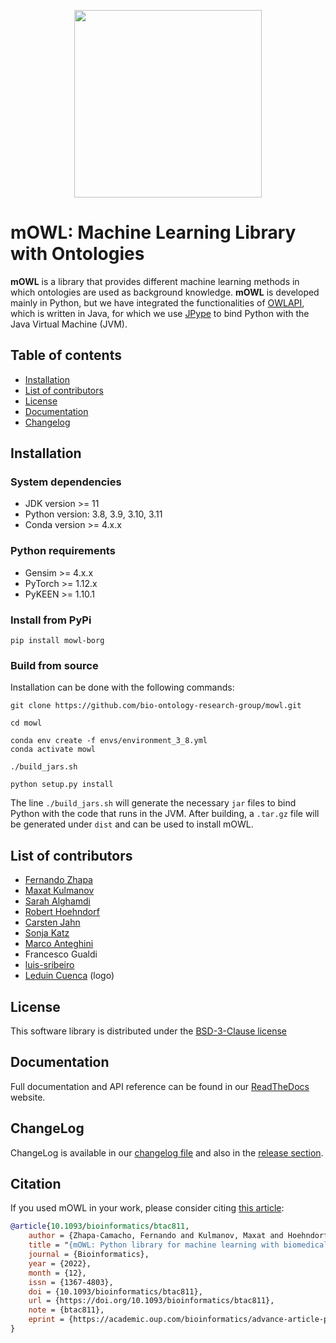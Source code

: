 <p align="center">
  <img src= "https://github.com/bio-ontology-research-group/mowl/blob/main/docs/source/mowl_black_background_colors_2048x2048px.png?raw=true" width="300"/>
</p>
  
# mOWL: Machine Learning Library with Ontologies

**mOWL** is a library that provides different machine learning methods in which ontologies are used as background knowledge. **mOWL** is developed 
mainly in Python, but we have integrated the functionalities of [OWLAPI](https://github.com/owlcs/owlapi), which is written in Java, for which we use [JPype](https://jpype.readthedocs.io/en/latest/) to bind Python with the Java Virtual Machine (JVM).


## Table of contents
  - [Installation](#installation)
  - [List of contributors](#list-of-contributors)
  - [License](#license)
  - [Documentation](#documentation)
  - [Changelog](#changelog)


## Installation

### System dependencies

  - JDK version >= 11
  - Python version: 3.8, 3.9, 3.10, 3.11
  - Conda version >= 4.x.x

### Python requirements

  - Gensim >= 4.x.x
  - PyTorch >= 1.12.x
  - PyKEEN >= 1.10.1

### Install from PyPi

```
pip install mowl-borg
```

### Build from source
Installation can be done with the following commands:

```
git clone https://github.com/bio-ontology-research-group/mowl.git

cd mowl

conda env create -f envs/environment_3_8.yml
conda activate mowl

./build_jars.sh

python setup.py install
```

The line `./build_jars.sh` will generate the necessary `jar` files to bind Python with the code that runs in the JVM. After building, a ``.tar.gz`` file will be generated under `dist` and can be used to install mOWL.



## List of contributors
* [Fernando Zhapa](https://github.com/ferzcam)
* [Maxat Kulmanov](https://github.com/coolmaksat)
* [Sarah Alghamdi](https://github.com/smalghamdi)
* [Robert Hoehndorf](https://github.com/leechuck)
* [Carsten Jahn](https://github.com/carsten-jahn)
* [Sonja Katz](https://github.com/sonjakatz)
* [Marco Anteghini](https://github.com/MarcoAnteghini)
* Francesco Gualdi
* [luis-sribeiro](https://github.com/luis-sribeiro)
* [Leduin Cuenca](https://github.com/leduin) (logo)

## License
This software library is distributed under the [BSD-3-Clause license](https://github.com/bio-ontology-research-group/mowl/blob/main/LICENSE)

## Documentation
Full documentation and API reference can be found in our [ReadTheDocs](https://mowl.readthedocs.io/en/latest/index.html) website.

## ChangeLog
ChangeLog is available in our [changelog file](https://github.com/bio-ontology-research-group/mowl/blob/main/CHANGELOG.md) and also in the [release section](https://github.com/bio-ontology-research-group/mowl/releases/).

## Citation
If you used mOWL in your work, please consider citing [this article](https://doi.org/10.1093/bioinformatics/btac811):

```bibtex
@article{10.1093/bioinformatics/btac811,
    author = {Zhapa-Camacho, Fernando and Kulmanov, Maxat and Hoehndorf, Robert},
    title = "{mOWL: Python library for machine learning with biomedical ontologies}",
    journal = {Bioinformatics},
    year = {2022},
    month = {12},
    issn = {1367-4803},
    doi = {10.1093/bioinformatics/btac811},
    url = {https://doi.org/10.1093/bioinformatics/btac811},
    note = {btac811},
    eprint = {https://academic.oup.com/bioinformatics/advance-article-pdf/doi/10.1093/bioinformatics/btac811/48438324/btac811.pdf},
}
```

